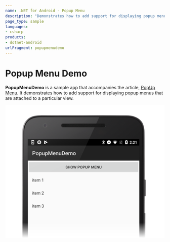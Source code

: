 ```yaml
---
name: .NET for Android - Popup Menu
description: "Demonstrates how to add support for displaying popup menus that are attached to a particular view"
page_type: sample
languages:
- csharp
products:
- dotnet-android
urlFragment: popupmenudemo
---
```

# Popup Menu Demo

**PopupMenuDemo** is a sample app that accompanies the article,
[PopUp Menu](https://docs.microsoft.com/xamarin/android/user-interface/controls/popup-menu).
It demonstrates how to add support for displaying popup menus that are attached to
a particular view.

![Popup menu in Android](Screenshots/PopupMenuDemo.png)
